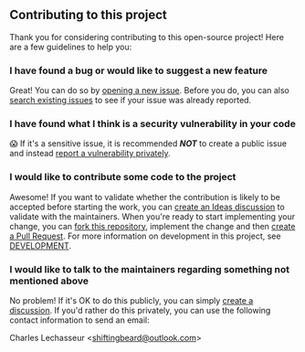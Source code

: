 ## Contributing to this project

Thank you for considering contributing to this open-source project! Here are a few guidelines to help you:

### I have found a bug or would like to suggest a new feature

Great! You can do so by [opening a new issue](https://github.com/clechasseur/aoc_leaderbot/issues/new/choose).
Before you do, you can also [search existing issues](https://github.com/clechasseur/aoc_leaderbot/issues) to see if your issue was already reported.

### I have found what I think is a security vulnerability in your code

😱 If it's a sensitive issue, it is recommended **_NOT_** to create a public issue and instead [report a vulnerability privately](https://github.com/clechasseur/aoc_leaderbot/security/advisories/new).

### I would like to contribute some code to the project

Awesome! If you want to validate whether the contribution is likely to be accepted before starting the work, you can [create an Ideas discussion](https://github.com/clechasseur/aoc_leaderbot/discussions/new?category=ideas) to validate with the maintainers.
When you're ready to start implementing your change, you can [fork this repository](https://github.com/clechasseur/aoc_leaderbot/fork), implement the change and then [create a Pull Request](https://github.com/clechasseur/aoc_leaderbot/compare).
For more information on development in this project, see [DEVELOPMENT](DEVELOPMENT.md).

### I would like to talk to the maintainers regarding something not mentioned above

No problem! If it's OK to do this publicly, you can simply [create a discussion](https://github.com/clechasseur/aoc_leaderbot/discussions/new/choose).
If you'd rather do this privately, you can use the following contact information to send an email:

Charles Lechasseur \<shiftingbeard@outlook.com\>
